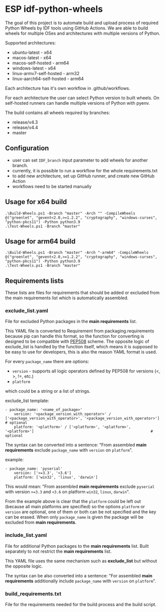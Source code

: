 # ESP idf-python-wheels

The goal of this project is to automate build and upload process of required Python Wheels by IDF tools using GitHub Actions. We are able to build wheels for multiple OSes and architectures with multiple versions of Python.

Supported architectures:
* ubuntu-latest - x64
* macos-latest - x64
* macos-self-hosted - arm64
* windows-latest - x64
* linux-armv7-self-hosted - arm32
* linux-aarch64-self-hosted - arm64

Each architecture has it's own workflow in .github/workflows.

For each architecture the user can select Python version to built wheels. On self-hosted runners can handle multiple versions of Python with pyenv.

The build contains all wheels required by branches:
* release/v4.3
* release/v4.4
* master

## Configuration
- user can set `IDF_branch` input parameter to add wheels for another branch.
- currently, it is possible to run a workflow for the whole requirements.txt
- to add new architecture, set up GitHub runner, and create new GitHub Action
- workflows need to be started manually


## Usage for x64 build

```
.\Build-Wheels.ps1 -Branch "master" -Arch "" -CompileWheels @("greenlet", "gevent<2.0,>=1.2.2", "cryptography", "windows-curses", "python-pkcs11") -Python python3.9
.\Test-Wheels.ps1 -Branch "master"
```

## Usage for arm64 build

```
.\Build-Wheels.ps1 -Branch "master" -Arch "-arm64" -CompileWheels @("greenlet", "gevent<2.0,>=1.2.2", "cryptography", "windows-curses", "python-pkcs11") -Python python3.9
.\Test-Wheels.ps1 -Branch "master"
```

## Requirements lists
These lists are files for requirements that should be added or excluded from the main requirements list which is automatically assembled.

### exclude_list.yaml
File for excluded Python packages in the **main requirements** list.

This YAML file is converted to Requirement from packaging.requirements because pip can handle this format, so the function for converting is designed to be compatible with [PEP508](https://peps.python.org/pep-0508/) scheme.
The opposite logic of exclude_list is handled by the function itself, which means it is supposed to be easy to use for developers, this is also the reason YAML format is used.

For every `package_name` there are options:
* `version` - supports all logic operators defined by PEP508 for versions (<, >, !=, etc.)
* `platform`

which could be a string or a list of strings.

exclude_list template:

    - package_name: '<name_of_package>'
        version: '<package_version_with_operator>' / ['<package_version_with_operator>', '<package_version_with_operator>']     # optional
        platform: '<platform>' / ['<platform>', '<platform>', '<platform>']                                                     # optional

The syntax can be converted into a sentence: "From assembled **main requirements** exclude `package_name` with `version` on `platform`".

example:

    - package_name: 'pyserial'
        version: ['>=3.3', '<3.6']
        platform: ['win32', 'linux', 'darwin']

This would mean: "From assembled **main requirements** exclude `pyserial` with version `>=3.3` and `<3.6` on platform `win32`, `linux`, `darwin`".

From the example above is clear that the `platform` could be left out (because all main platforms are specified) so the options `platform` or `version` are optional, one of them or both can be not specified and the key can be erased. When only `package_name` is given the package will be excluded from **main requirements**.


### include_list.yaml
File for additional Python packages to the **main requirements** list. Built separately to not restrict the **main requirements** list.

This YAML file uses the same mechanism such as **exclude_list** but without the opposite logic.

The syntax can be also converted into a sentence: "For assembled **main requirements** additionally include `package_name` with `version` on `platform`".


### build_requirements.txt
File for the requirements needed for the build process and the build script.

